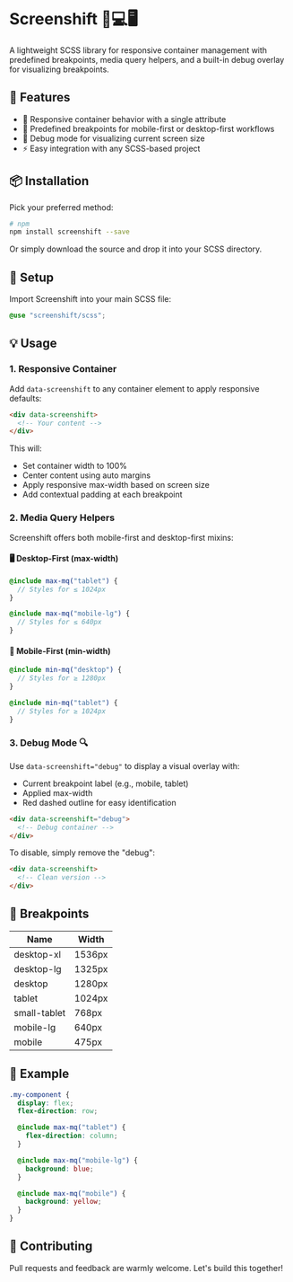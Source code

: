 # Screenshift 📱💻🖥️

A lightweight SCSS library for responsive container management with predefined breakpoints, media query helpers, and a built-in debug overlay for visualizing breakpoints.

## 🌟 Features

- 📐 Responsive container behavior with a single attribute
- 🔧 Predefined breakpoints for mobile-first or desktop-first workflows
- 🐞 Debug mode for visualizing current screen size
- ⚡ Easy integration with any SCSS-based project

## 📦 Installation

Pick your preferred method:

```bash
# npm
npm install screenshift --save

```

Or simply download the source and drop it into your SCSS directory.

## 🔧 Setup

Import Screenshift into your main SCSS file:

```scss
@use "screenshift/scss";
```

## 💡 Usage

### 1. Responsive Container

Add `data-screenshift` to any container element to apply responsive defaults:

```html
<div data-screenshift>
  <!-- Your content -->
</div>
```

This will:

- Set container width to 100%
- Center content using auto margins
- Apply responsive max-width based on screen size
- Add contextual padding at each breakpoint

### 2. Media Query Helpers

Screenshift offers both mobile-first and desktop-first mixins:

#### 🖥️ Desktop-First (max-width)

```scss
@include max-mq("tablet") {
  // Styles for ≤ 1024px
}

@include max-mq("mobile-lg") {
  // Styles for ≤ 640px
}
```

#### 📱 Mobile-First (min-width)

```scss
@include min-mq("desktop") {
  // Styles for ≥ 1280px
}

@include min-mq("tablet") {
  // Styles for ≥ 1024px
}
```

### 3. Debug Mode 🔍

Use `data-screenshift="debug"` to display a visual overlay with:

- Current breakpoint label (e.g., mobile, tablet)
- Applied max-width
- Red dashed outline for easy identification

```html
<div data-screenshift="debug">
  <!-- Debug container -->
</div>
```

To disable, simply remove the "debug":

```html
<div data-screenshift>
  <!-- Clean version -->
</div>
```

## 📏 Breakpoints

| Name         | Width  |
| ------------ | ------ |
| desktop-xl   | 1536px |
| desktop-lg   | 1325px |
| desktop      | 1280px |
| tablet       | 1024px |
| small-tablet | 768px  |
| mobile-lg    | 640px  |
| mobile       | 475px  |

## 🧩 Example

```scss
.my-component {
  display: flex;
  flex-direction: row;

  @include max-mq("tablet") {
    flex-direction: column;
  }

  @include max-mq("mobile-lg") {
    background: blue;
  }

  @include max-mq("mobile") {
    background: yellow;
  }
}
```

## 🤝 Contributing

Pull requests and feedback are warmly welcome. Let's build this together!
